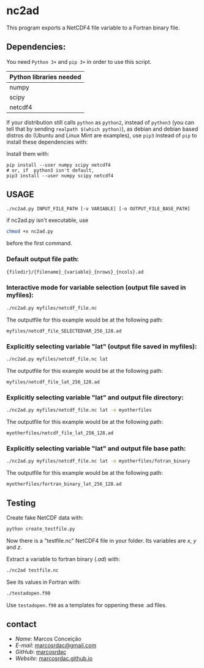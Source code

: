 # nc2ad

This program exports a NetCDF4 file variable to a Fortran binary file.


## Dependencies:

You need `Python 3+` and `pip 3+` in order to use this script.

| Python libraries needed |
| - |
| numpy |
| scipy |
| netcdf4 |

If your distribution still calls `python` as `python2`, instead of `python3` (you can tell that by sending `realpath $(which python)`), as debian and debian based distros do (Ubuntu and Linux Mint are examples), use `pip3` instead of `pip` to install these dependencies with:

Install them with:
```
pip install --user numpy scipy netcdf4
# or, if  python3 isn't default,
pip3 install --user numpy scipy netcdf4
```


## USAGE

```sh
./nc2ad.py INPUT_FILE_PATH [-v VARIABLE] [-o OUTPUT_FILE_BASE_PATH]
```

if nc2ad.py isn't executable, use
```sh
chmod +x nc2ad.py
```
before the first command.


### Default output file path:
```sh
{filedir}/{filename}_{variable}_{nrows}_{ncols}.ad
```


### Interactive mode for variable selection (output file saved in myfiles):
```sh
./nc2ad.py myfiles/netcdf_file.nc
```
The outputfile for this example would be at the following path:
```
myfiles/netcdf_file_SELECTEDVAR_256_128.ad
```


### Explicitly selecting variable "lat" (output file saved in myfiles):
```sh
./nc2ad.py myfiles/netcdf_file.nc lat
```
The outputfile for this example would be at the following path:
```
myfiles/netcdf_file_lat_256_128.ad
```


### Explicitly selecting variable "lat" and output file directory:
```sh
./nc2ad.py myfiles/netcdf_file.nc lat -o myotherfiles
```
The outputfile for this example would be at the following path:
```
myotherfiles/netcdf_file_lat_256_128.ad
```


### Explicitly selecting variable "lat" and output file base path:
```sh
./nc2ad.py myfiles/netcdf_file.nc lat -o myotherfiles/fotran_binary
```
The outputfile for this example would be at the following path:
```
myotherfiles/fortran_binary_lat_256_128.ad
```


## Testing

Create fake NetCDF data with:

```sh
python create_testfile.py
```
Now there is a "testfile.nc" NetCDF4 file in your folder. Its variables are *x*, *y* and *z*.


Extract a variable to fortran binary (*.ad*) with:

```sh
./nc2ad testfile.nc
```

See its values in Fortran with:
```sh
./testadopen.f90
```

Use `testadopen.f90` as a templates for oppening these .ad files.


## contact

  - *Name*: Marcos Conceição
  - *E-mail*: [marcosrdac@gmail.com](mailto:marcosrdac@gmail.com)
  - *GitHub*: [marcosrdac](github.com/marcosrdac)
  - *Website*: [marcosrdac.github.io](http://marcosrdac.github.io)
